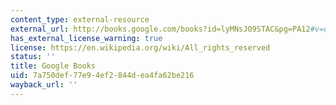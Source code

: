 ```yaml
---
content_type: external-resource
external_url: http://books.google.com/books?id=lyMNsJO9STAC&pg=PA12#v=onepage
has_external_license_warning: true
license: https://en.wikipedia.org/wiki/All_rights_reserved
status: ''
title: Google Books
uid: 7a750def-77e9-4ef2-844d-ea4fa62be216
wayback_url: ''
---
```


